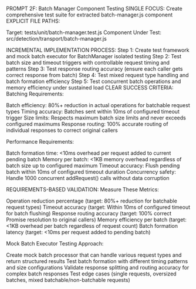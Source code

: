 PROMPT 2F: Batch Manager Component Testing
SINGLE FOCUS: Create comprehensive test suite for extracted batch-manager.js component
EXPLICIT FILE PATHS:

Target: tests/unit/batch-manager.test.js
Component Under Test: src/detection/transport/batch-manager.js

INCREMENTAL IMPLEMENTATION PROCESS:
Step 1: Create test framework and mock batch executor for BatchManager isolated testing
Step 2: Test batch size and timeout triggers with controllable request timing and patterns
Step 3: Test response routing accuracy (ensure each caller gets correct response from batch)
Step 4: Test mixed request type handling and batch formation efficiency
Step 5: Test concurrent batch operations and memory efficiency under sustained load
CLEAR SUCCESS CRITERIA:
Batching Requirements:

Batch efficiency: 80%+ reduction in actual operations for batchable request types
Timing accuracy: Batches sent within 10ms of configured timeout trigger
Size limits: Respects maximum batch size limits and never exceeds configured maximums
Response routing: 100% accurate routing of individual responses to correct original callers

Performance Requirements:

Batch formation time: <10ms overhead per request added to current pending batch
Memory per batch: <1KB memory overhead regardless of batch size up to configured maximum
Timeout accuracy: Flush pending batch within 10ms of configured timeout duration
Concurrency safety: Handle 1000 concurrent addRequest() calls without data corruption

REQUIREMENTS-BASED VALIDATION:
Measure These Metrics:

Operation reduction percentage (target: 80%+ reduction for batchable request types)
Timeout accuracy (target: Within 10ms of configured timeout for batch flushing)
Response routing accuracy (target: 100% correct Promise resolution to original callers)
Memory efficiency per batch (target: <1KB overhead per batch regardless of request count)
Batch formation latency (target: <10ms per request added to pending batch)

Mock Batch Executor Testing Approach:

Create mock batch processor that can handle various request types and return structured results
Test batch formation with different timing patterns and size configurations
Validate response splitting and routing accuracy for complex batch responses
Test edge cases (single requests, oversized batches, mixed batchable/non-batchable requests)